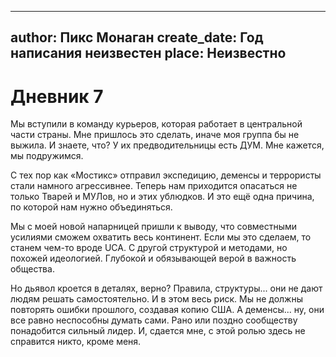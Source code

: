 
---
author: Пикс Монаган
create_date: Год написания неизвестен
place: Неизвестно
---

# Дневник 7


Мы вступили в команду курьеров, которая работает в центральной части страны. Мне пришлось это сделать, иначе моя группа бы не выжила. И знаете, что? У их предводительницы есть ДУМ. Мне кажется, мы подружимся.


С тех пор как «Мостикс» отправил экспедицию, деменсы и террористы стали намного агрессивнее. Теперь нам приходится опасаться не только Тварей и МУЛов, но и этих ублюдков. И это ещё одна причина, по которой нам нужно объединяться.


Мы с моей новой напарницей пришли к выводу, что совместными усилиями сможем охватить весь континент. Если мы это сделаем, то станем чем-то вроде UCA. С другой структурой и методами, но похожей идеологией. Глубокой и обязывающей верой в важность общества.


Но дьявол кроется в деталях, верно? Правила, структуры... они не дают людям решать самостоятельно. И в этом весь риск. Мы не должны повторять ошибки прошлого, создавая копию США. А деменсы... ну, они все равно неспособны думать сами. Рано или поздно сообществу понадобится сильный лидер. И, сдается мне, с этой ролью здесь не справится никто, кроме меня.




